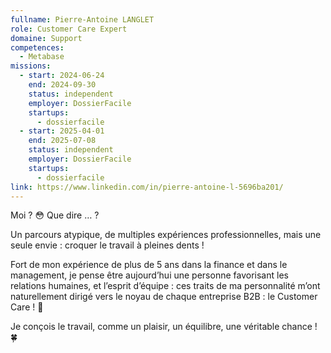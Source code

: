 ```yaml
---
fullname: Pierre-Antoine LANGLET
role: Customer Care Expert
domaine: Support
competences:
  - Metabase
missions:
  - start: 2024-06-24
    end: 2024-09-30
    status: independent
    employer: DossierFacile
    startups:
      - dossierfacile
  - start: 2025-04-01
    end: 2025-07-08
    status: independent
    employer: DossierFacile
    startups:
      - dossierfacile
link: https://www.linkedin.com/in/pierre-antoine-l-5696ba201/
---
```

Moi ? 😳 Que dire … ?

Un parcours atypique, de multiples expériences professionnelles, mais une seule envie : croquer le travail à pleines dents ! 

Fort de mon expérience de plus de 5 ans dans la finance et dans le management, je pense être aujourd’hui une personne favorisant les relations humaines, et l’esprit d’équipe : ces traits de ma personnalité m’ont naturellement dirigé vers le noyau de chaque entreprise B2B : le Customer Care ! 💌

Je conçois le travail, comme un plaisir, un équilibre, une véritable chance ! 🍀